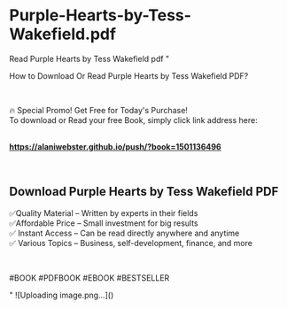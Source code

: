 # Purple-Hearts-by-Tess-Wakefield.pdf
Read Purple Hearts by Tess Wakefield pdf
"<p>How to Download Or Read Purple Hearts by Tess Wakefield PDF?</p>
<p>&nbsp;</p>
<p>&#128293;  Special Promo! Get Free for Today's Purchase!<br />To download or Read your free Book, simply click link address here:&nbsp;<br />&nbsp;</p>
<p><a href=""https://alaniwebster.github.io/push/?book=1501136496""><strong>https://alaniwebster.github.io/push/?book=1501136496</strong></a></p>
<p>&nbsp;</p>
<h2>Download Purple Hearts by Tess Wakefield PDF</h2>
<p>&#x2705;Quality Material &ndash; Written by experts in their fields<br />&#x2705;Affordable Price &ndash; Small investment for big results<br />&#x2705; Instant Access &ndash; Can be read directly anywhere and anytime<br />&#x2705; Various Topics &ndash; Business, self-development, finance, and more</p>
<p>&nbsp;</p>
<p>#BOOK #PDFBOOK #EBOOK #BESTSELLER</p>
"
![Uploading image.png…]()
